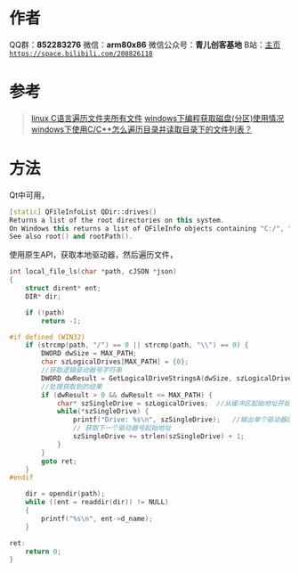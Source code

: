 ﻿# 作者
QQ群：**852283276**
微信：**arm80x86**
微信公众号：**青儿创客基地**
B站：[主页 `https://space.bilibili.com/208826118`](https://space.bilibili.com/208826118)

# 参考
> [linux C语言遍历文件夹所有文件](https://blog.csdn.net/rubikchen/article/details/78218388)
> [windows下编程获取磁盘(分区)使用情况](https://www.cnblogs.com/findumars/p/6253630.html)
> [windows下使用C/C++怎么遍历目录并读取目录下的文件列表？](https://segmentfault.com/q/1010000002494724)

# 方法
Qt中可用，
```cpp
[static] QFileInfoList QDir::drives()
Returns a list of the root directories on this system.
On Windows this returns a list of QFileInfo objects containing "C:/", "D:/", etc. On other operating systems, it returns a list containing just one root directory (i.e. "/").
See also root() and rootPath().
```
使用原生API，获取本地驱动器，然后遍历文件，
```c
int local_file_ls(char *path, cJSON *json)
{
    struct dirent* ent;
    DIR* dir;

    if (!path)
        return -1;

#if defined (WIN32)
    if (strcmp(path, "/") == 0 || strcmp(path, "\\") == 0) {
        DWORD dwSize = MAX_PATH;
        char szLogicalDrives[MAX_PATH] = {0};
        //获取逻辑驱动器号字符串
        DWORD dwResult = GetLogicalDriveStringsA(dwSize, szLogicalDrives);
        //处理获取到的结果
        if (dwResult > 0 && dwResult <= MAX_PATH) {
            char* szSingleDrive = szLogicalDrives;  //从缓冲区起始地址开始
            while(*szSingleDrive) {
                printf("Drive: %s\n", szSingleDrive);   //输出单个驱动器的驱动器号
                // 获取下一个驱动器号起始地址
                szSingleDrive += strlen(szSingleDrive) + 1;
            }
        }
        goto ret;
    }
#endif

    dir = opendir(path);
    while ((ent = readdir(dir)) != NULL)
    {
        printf("%s\n", ent->d_name);
    }

ret:
    return 0;
}
```

